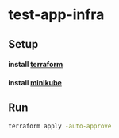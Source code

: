 # test-app-infra

## Setup
#### install [terraform](https://developer.hashicorp.com/terraform/downloads?product_intent=terraform)
#### install [minikube](https://developer.hashicorp.com/terraform/downloads?product_intent=terraform)

## Run

``` sh
terraform apply -auto-approve
```


